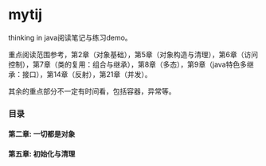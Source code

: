 # mytij
thinking in java阅读笔记与练习demo。

重点阅读范围参考，第2章（对象基础），第5章（对象构造与清理），第6章（访问控制），第7章（类的复用：组合与继承），第8章（多态），第9章（java特色多继承：接口），第14章（反射），第21章（并发）。

其余的重点部分不一定有时间看，包括容器，异常等。


### 目录

#### 第二章: 一切都是对象
#### 第五章: 初始化与清理
